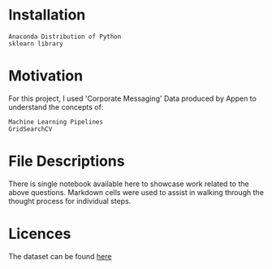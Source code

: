 # Installation

    Anaconda Distribution of Python
    sklearn library

# Motivation

For this project, I used 'Corporate Messaging' Data produced by Appen to understand the concepts of:

    Machine Learning Pipelines
    GridSearchCV

# File Descriptions

There is single notebook available here to showcase work related to the above questions. Markdown cells were used to assist in walking through the thought process for individual steps.

# Licences

The dataset can be found [here](https://data.world/crowdflower/corporate-messaging)
